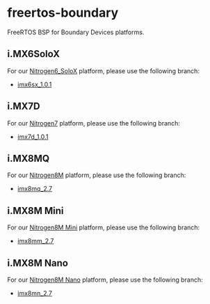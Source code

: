 freertos-boundary
=================

FreeRTOS BSP for Boundary Devices platforms.

i.MX6SoloX
----------

For our [Nitrogen6_SoloX][nitrogen6sx] platform, please use the following branch:
* [imx6sx_1.0.1][branch-6sx]

i.MX7D
------

For our [Nitrogen7][nitrogen7] platform, please use the following branch:
* [imx7d_1.0.1][branch-7d]

i.MX8MQ
------

For our [Nitrogen8M][nitrogen8m] platform, please use the following branch:
* [imx8mq_2.7][branch-8mq]

i.MX8M Mini
------

For our [Nitrogen8M Mini][nitrogen8mm] platform, please use the following branch:
* [imx8mm_2.7][branch-8mm]

i.MX8M Nano
------

For our [Nitrogen8M Nano][nitrogen8mn] platform, please use the following branch:
* [imx8mn_2.7][branch-8mn]

[nitrogen6sx]: https://boundarydevices.com/product/nit6_solox-imx6/ "Nitrogen6 SoloX"
[nitrogen7]: https://boundarydevices.com/product/nitrogen7/ "Nitrogen7"
[nitrogen8m]: https://boundarydevices.com/product/nitrogen8m/ "Nitrogen8M"
[nitrogen8mm]: https://boundarydevices.com/product/nitrogen8m-mini/ "Nitrogen8M Mini"
[nitrogen8mn]: https://boundarydevices.com/product/nitrogen8m-nano/ "Nitrogen8M Nano"
[branch-6sx]: https://github.com/boundarydevices/freertos-boundary/tree/imx6sx_1.0.1 "i.MX6SoloX 1.0.1 branch"
[branch-7d]: https://github.com/boundarydevices/freertos-boundary/tree/imx7d_1.0.1 "i.MX7D 1.0.1 branch"
[branch-8mq]: https://github.com/boundarydevices/freertos-boundary/tree/imx8mq_2.7 "i.MX8MQ 2.7 branch"
[branch-8mm]: https://github.com/boundarydevices/freertos-boundary/tree/imx8mm_2.7 "i.MX8M Mini 2.7 branch"
[branch-8mn]: https://github.com/boundarydevices/freertos-boundary/tree/imx8mn_2.7 "i.MX8M Nano 2.7 branch"
